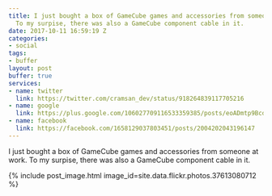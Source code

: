 ```yaml
---
title: I just bought a box of GameCube games and accessories from someone at work.
  To my surpise, there was also a GameCube component cable in it.
date: 2017-10-11 16:59:19 Z
categories:
- social
tags:
- buffer
layout: post
buffer: true
services:
- name: twitter
  link: https://twitter.com/cramsan_dev/status/918264839117705216
- name: google
  link: https://plus.google.com/106027709116533359385/posts/eoADmtp9Bcd
- name: facebook
  link: https://facebook.com/1658129037803451/posts/2004202043196147
---
```


I just bought a box of GameCube games and accessories from someone at work. To my surpise, there was also a GameCube component cable in it.

{% include post_image.html image_id=site.data.flickr.photos.37613080712 %}
